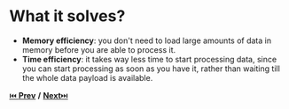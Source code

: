 # What it solves?

- **Memory efficiency**: you don't need to load large amounts of data in memory before you are able to process it.
- **Time efficiency**: it takes way less time to start processing data, since you can start processing as soon as you have it, rather than waiting till the whole data payload is available.

[⏮️ **Prev**](./what-is-it-page.md) **/** [**Next**⏭️](./stream-types-page.md)
